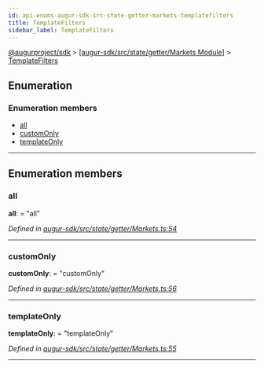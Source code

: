 ```yaml
---
id: api-enums-augur-sdk-src-state-getter-markets-templatefilters
title: TemplateFilters
sidebar_label: TemplateFilters
---
```


[@augurproject/sdk](api-readme.md) > [[augur-sdk/src/state/getter/Markets Module]](api-modules-augur-sdk-src-state-getter-markets-module.md) > [TemplateFilters](api-enums-augur-sdk-src-state-getter-markets-templatefilters.md)

## Enumeration

### Enumeration members

* [all](api-enums-augur-sdk-src-state-getter-markets-templatefilters.md#all)
* [customOnly](api-enums-augur-sdk-src-state-getter-markets-templatefilters.md#customonly)
* [templateOnly](api-enums-augur-sdk-src-state-getter-markets-templatefilters.md#templateonly)

---

## Enumeration members

<a id="all"></a>

###  all

**all**:  = "all"

*Defined in [augur-sdk/src/state/getter/Markets.ts:54](https://github.com/AugurProject/augur/blob/304ca83772/packages/augur-sdk/src/state/getter/Markets.ts#L54)*

___
<a id="customonly"></a>

###  customOnly

**customOnly**:  = "customOnly"

*Defined in [augur-sdk/src/state/getter/Markets.ts:56](https://github.com/AugurProject/augur/blob/304ca83772/packages/augur-sdk/src/state/getter/Markets.ts#L56)*

___
<a id="templateonly"></a>

###  templateOnly

**templateOnly**:  = "templateOnly"

*Defined in [augur-sdk/src/state/getter/Markets.ts:55](https://github.com/AugurProject/augur/blob/304ca83772/packages/augur-sdk/src/state/getter/Markets.ts#L55)*

___

